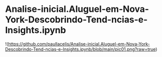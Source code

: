 # Analise-inicial.Aluguel-em-Nova-York-Descobrindo-Tend-ncias-e-Insights.ipynb
!(https://github.com/paullacelis/Analise-inicial.Aluguel-em-Nova-York-Descobrindo-Tend-ncias-e-Insights.ipynb/blob/main/pic01.png?raw=true)

